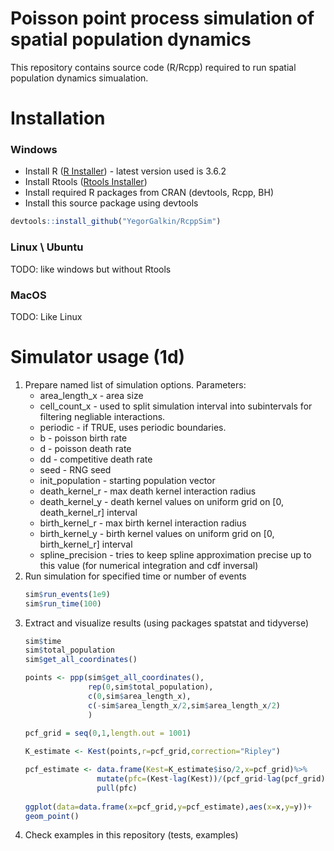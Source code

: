 # Poisson point process simulation of spatial population dynamics

This repository contains source code (R/Rcpp) required to run spatial population dynamics simualation.

# Installation
### Windows
  - Install R ([R Installer](https://cran.r-project.org/bin/windows/base/)) - latest version used is 3.6.2
  - Install Rtools ([Rtools Installer](https://cran.r-project.org/bin/windows/Rtools/))
  - Install required R packages from CRAN (devtools, Rcpp, BH)
  - Install this source package using devtools
```R
devtools::install_github("YegorGalkin/RcppSim")
```
### Linux \ Ubuntu
TODO: like windows but without Rtools
### MacOS
TODO: Like Linux

# Simulator usage (1d)
1) Prepare named list of simulation options. Parameters:
    - area_length_x - area size
    - cell_count_x - used to split simulation interval into subintervals for filtering negliable interactions.
    - periodic - if TRUE, uses periodic boundaries.
    - b - poisson birth rate
    - d - poisson death rate
    - dd - competitive death rate
    - seed - RNG seed
    - init_population - starting population vector
    - death_kernel_r - max death kernel interaction radius
    - death_kernel_y - death kernel values on uniform grid on [0, death_kernel_r] interval
    - birth_kernel_r - max birth kernel interaction radius
    - birth_kernel_y - birth kernel values on uniform grid on [0, birth_kernel_r] interval
    - spline_precision - tries to keep spline approximation precise up to this value (for numerical integration and cdf inversal)
2) Run simulation for specified time or number of events
    ```R
    sim$run_events(1e9)
    sim$run_time(100)
    ```
3) Extract and visualize results (using packages spatstat and tidyverse)
    ```R
    sim$time
    sim$total_population
    sim$get_all_coordinates()
    
    points <- ppp(sim$get_all_coordinates(),
                  rep(0,sim$total_population),
                  c(0,sim$area_length_x),
                  c(-sim$area_length_x/2,sim$area_length_x/2)
                  )
                  
    pcf_grid = seq(0,1,length.out = 1001)    
    
    K_estimate <- Kest(points,r=pcf_grid,correction="Ripley")
    
    pcf_estimate <- data.frame(Kest=K_estimate$iso/2,x=pcf_grid)%>%
                    mutate(pfc=(Kest-lag(Kest))/(pcf_grid-lag(pcf_grid))/sim$area_length_x)%>%
                    pull(pfc)
                    
    ggplot(data=data.frame(x=pcf_grid,y=pcf_estimate),aes(x=x,y=y))+
    geom_point()
    ```
4) Check examples in this repository (tests, examples)
